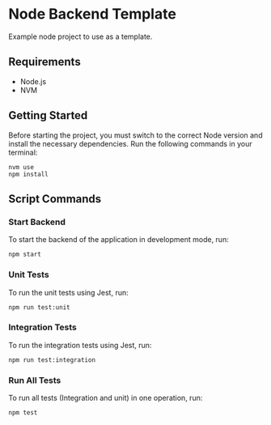 # Node Backend Template
Example node project to use as a template.

## Requirements
- Node.js
- NVM
## Getting Started

Before starting the project, you must switch to the correct Node version and install the necessary dependencies. Run the following commands in your terminal:

```
nvm use
npm install
```
## Script Commands

### Start Backend
To start the backend of the application in development mode, run:
```
npm start
```

### Unit Tests
To run the unit tests using Jest, run:
```
npm run test:unit
```

### Integration Tests
To run the integration tests using Jest, run:
```
npm run test:integration
```

### Run All Tests
To run all tests (Integration and unit) in one operation, run:
```
npm test
```
